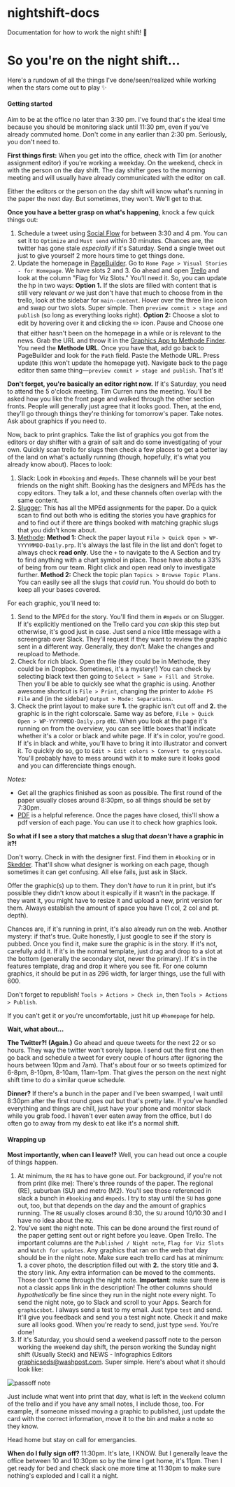 # nightshift-docs
Documentation for how to work the night shift! 🌚

# So you're on the night shift...

Here's a rundown of all the things I've done/seen/realized while working when the stars come out to play ✨

#### Getting started

Aim to be at the office no later than 3:30 pm. I've found that's the ideal time because you should be monitoring slack until 11:30 pm, even if you've already commuted home. Don't come in any earlier than 2:30 pm. Seriously, you don't need to.

**First things first:** When you get into the office, check with Tim (or another assignment editor) if you're working a weekday. On the weekend, check in with the person on the day shift. The day shifter goes to the morning meeting and will usually have already communicated with the editor on call.

Either the editors or the person on the day shift will know what's running in the paper the next day. But sometimes, they won't. We'll get to that.

**Once you have a better grasp on what's happening**, knock a few quick things out:
  1. Schedule a tweet using [Social Flow](https://www.socialflow.com/publish#) for between 3:30 and 4 pm. You can set it to `Optimize` and `Must send` within 30 minutes. Chances are, the twitter has gone stale _especially_ if it's Saturday. Send a single tweet out just to give yourself 2 more hours time to get things done.
  2. Update the homepage in [PageBuilder](https://washpost.arcpublishing.com/pb/admin/app/browse/pages.html). Go to `Home Page > Visual Stories - for Homepage`. We have slots 2 and 3. Go ahead and open [Trello](https://trello.com/b/loxfgmVV/graphics-docket) and look at the column "Flag for Viz Slots." You'll need it. So, you can update the hp in two ways: **Option 1.** If the slots are filled with content that is still very relevant _or_ we just don't have that much to choose from in the trello, look at the sidebar for `main-content`. Hover over the three line icon and swap our two slots. Super simple. Then `preview commit > stage and publish` (so long as everything looks right). **Option 2:** Choose a slot to edit by hovering over it and clicking the ✏️ icon. Pause and  Choose one that either hasn't been on the homepage in a while or is relevant to the news. Grab the URL and throw it in the [Graphics App to Methode Finder](http://newsapps.washpost.com/modlib/graphics-finder/). You need the **Methode URL**. Once you have that, add go back to PageBuilder and look for the `Path` field. Paste the Methode URL. Press update (this won't update the homepage yet). Navigate back to the page editor then same thing—`preview commit > stage and publish`. That's it!

**Don't forget, you're basically an editor right now.** If it's Saturday, you need to attend the 5 o'clock meeting. Tim Curren runs the meeting. You'll be asked how you like the front page and walked through the other section fronts. People will generally just agree that it looks good. Then, at the end, they'll go through things they're thinking for tomorrow's paper. Take notes. Ask about graphics if you need to.

Now, back to print graphics. Take the list of graphics you got from the editors or day shifter with a grain of salt and do some investigating of your own. Quickly scan trello for slugs then check a few places to get a better lay of the land on what's actually running (though, hopefully, it's what you already know about). Places to look:
1. Slack: Look in `#booking` and `#mpeds`. These channels will be your best friends on the night shift. Booking has the designers and MPEds has the copy editors. They talk a lot, and these channels often overlap with the same content.
2. [Slugger](http://toolbox.washpost.com/slugger/): This has all the MPEd assignments for the paper. Do a quick scan to find out both who is editing the stories you have graphics for and to find out if there are things booked with matching graphic slugs that you didn't know about.
3. [Methode](https://methode.washpost.com/vpn/index.html): **Method 1:** Check the paper layout `File > Quick Open > WP-YYYYMMDD-Daily.prp`. It's always the last file in the list and don't foget to always check **read only**. Use the `+` to navigate to the A Section and try to find anything with a chart symbol in place. Those have abotu a 33% of being from our team. Right click and open read only to investigate further. **Method 2:** Check the topic plan `Topics > Browse Topic Plans`. You can easily see all the slugs that _could_ run. You should do both to keep all your bases covered.

For each graphic, you'll need to:
1. Send to the MPEd for the story. You'll find them in `#mpeds` or on Slugger. If it's explicitly mentioned on the Trello card you _can_ skip this step but otherwise, it's good just in case. Just send a nice little message with a screengrab over Slack. They'll request if they want to review the graphic sent in a different way. Generally, they don't. Make the changes and reupload to Methode.
2. Check for rich black. Open the file (they could be in Methode, they could be in Dropbox. Sometimes, it's a mystery!)  You can check by selecting black text then going to `Select > Same > Fill and Stroke`. Then you'll be able to quickly see what the graphic is using. Another awesome shortcut is `File > Print`, changing the printer to `Adobe PS File` and (in the sidebar) `Output > Mode: Separations`.
3. Check the print layout to make sure **1.** the graphic isn't cut off and **2.** the graphic is in the right colorscale. Same way as before, `File > Quick Open > WP-YYYYMMDD-Daily.prp` etc. When you look at the page it's running on from the overview, you can see little boxes that'll indicate whether it's a color or black and white page. If it's in color, you're good. If it's in black and white, you'll have to bring it into illustrator and convert it. To quickly do so, go to `Edit > Edit colors > Convert to greyscale`. You'll probably have to mess around with it to make sure it looks good and you can differenciate things enough.

*Notes:*
* Get all the graphics finished as soon as possible. The first round of the paper usually closes around 8:30pm, so all things should be set by 7:30pm.
* [PDF](http://pdf/) is a helpful reference. Once the pages have closed, this'll show a pdf version of each page. You can use it to check how graphics look.

**So what if I see a story that matches a slug that _doesn't_ have a graphic in it?!**

Don't worry. Check in with the designer first. Find them in `#booking` or in [Skedder](https://newsplan.washpost.com/skedder/). That'll show what designer is working on each page, though sometimes it can get confusing. All else fails, just ask in Slack.

Offer the graphic(s) up to them. They don't _have_ to run it in print, but it's possible they didn't know about it espically if it wasn't in the package. If they want it, you might have to resize it and upload a new, print version for them. Always establish the amount of space you have (1 col, 2 col and pt. depth).

Chances are, if it's running in print, it's also already run on the web. Another mystery: if that's true. Quite honestly, I just google to see if the story is pubbed. Once you find it, make sure the graphic is in the story. If it's not, carefully add it. If it's in the normal template, just drag and drop to a slot at the bottom (generally the secondary slot, never the primary). If it's in the features template, drag and drop it where you see fit. For one column graphics, it should be put in as 296 width, for larger things, use the full with 600.

Don't forget to republish! `Tools > Actions > Check in`, then `Tools > Actions > Publish`.

If you can't get it or you're uncomfortable, just hit up `#homepage` for help.

**Wait, what about...**

**The Twitter?! (Again.)** Go ahead and queue tweets for the next 22 or so hours. They way the twitter won't sorely lapse. I send out the first one then go back and schedule a tweet for every couple of hours after (ignoring the hours between 10pm and 7am). That's about four or so tweets optimized for 6-8pm, 8-10pm, 8-10am, 11am-1pm. That gives the person on the next night shift time to do a similar queue schedule.

**Dinner?** If there's a bunch in the paper and I've been swamped, I wait until 8:30pm after the first round goes out but that's pretty late. If you've handled everything and things are chill, just have your phone and monitor slack while you grab food. I haven't ever eaten away from the office, but I do often go to away from my desk to eat like it's a normal shift.

#### Wrapping up

**Most importantly, when can I leave!?** Well, you can head out once a couple of things happen.
1. At minimum, the `RE` has to have gone out. For background, if you're not from print (like me): There's three rounds of the paper. The regional (RE), suburban (SU) and metro (M2). You'll see those referenced in slack a bunch in `#booking` and `#mpeds`. I try to stay until the `SU` has gone out, too, but that depends on the day and the amount of graphics running. The `RE` usually closes around 8:30, the `SU` around 10/10:30 and I have no idea about the `M2`.
2. You've sent the night note. This can be done around the first round of the paper getting sent out or right before you leave. Open Trello. The important columns are the `Published / Night note`, `Flag for Viz Slots` and `Watch for updates`. Any graphics that ran on the web that day should be in the night note. Make sure each trello card has at minimum: **1.** a cover photo, the description filled out with **2.** the story title and **3.** the story link. Any extra information can be moved to the comments. Those don't come through the night note. **Important**: make sure there is not a classic apps link in the description! The other columns should _hypothetically_ be fine since they run in the night note every night. To send the night note, go to Slack and scroll to your Apps. Search for `graphicsbot`. I always send a test to my email. Just type `test` and send. It'll give you feedback and send you a test night note. Check it and make sure all looks good. When you're ready to send, just type `send`. You're done!
3. If it's Saturday, you should send a weekend passoff note to the person working the weekend day shift, the person working the Sunday night shift (Usually Steck) and NEWS - Infographics Editors <graphicseds@washpost.com>. Super simple. Here's about what it should look like:

![passoff note](https://www.dropbox.com/s/v17rdzblrd430m8/Screenshot%202018-07-20%2017.06.14.png?dl=0)

Just include what went into print that day, what is left in the `Weekend` column of the trello and if you have any small notes, I include those, too. For example, if someone missed moving a graphic to published, just update the card with the correct information, move it to the bin and make a note so they know.

Head home but stay on call for emergancies.

**When do I fully sign off?** 11:30pm. It's late, I KNOW. But I generally leave the office between 10 and 10:30pm so by the time I get home, it's 11pm. Then I get ready for bed and check slack one more time at 11:30pm to make sure nothing's exploded and I call it a night.
